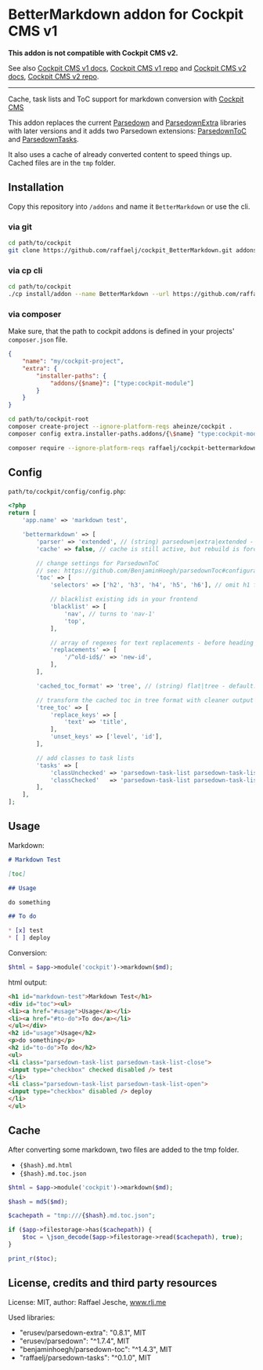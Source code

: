 # BetterMarkdown addon for Cockpit CMS v1

**This addon is not compatible with Cockpit CMS v2.**

See also [Cockpit CMS v1 docs](https://v1.getcockpit.com/documentation), [Cockpit CMS v1 repo](https://github.com/agentejo/cockpit) and [Cockpit CMS v2 docs](https://getcockpit.com/documentation/), [Cockpit CMS v2 repo](https://github.com/Cockpit-HQ/Cockpit).

---

Cache, task lists and ToC support for markdown conversion with [Cockpit CMS][1]

This addon replaces the current [Parsedown][2] and [ParsedownExtra][3] libraries with later versions and it adds two Parsedown extensions: [ParsedownToC][4] and [ParsedownTasks][5].

It also uses a cache of already converted content to speed things up. Cached files are in the `tmp` folder.

## Installation

Copy this repository into `/addons` and name it `BetterMarkdown` or use the cli.

### via git

```bash
cd path/to/cockpit
git clone https://github.com/raffaelj/cockpit_BetterMarkdown.git addons/BetterMarkdown
```

### via cp cli

```bash
cd path/to/cockpit
./cp install/addon --name BetterMarkdown --url https://github.com/raffaelj/cockpit_BetterMarkdown/archive/master.zip
```

### via composer

Make sure, that the path to cockpit addons is defined in your projects' `composer.json` file.

```json
{
    "name": "my/cockpit-project",
    "extra": {
        "installer-paths": {
            "addons/{$name}": ["type:cockpit-module"]
        }
    }
}
```

```bash
cd path/to/cockpit-root
composer create-project --ignore-platform-reqs aheinze/cockpit .
composer config extra.installer-paths.addons/{\$name} "type:cockpit-module"

composer require --ignore-platform-reqs raffaelj/cockpit-bettermarkdown
```

## Config

`path/to/cockpit/config/config.php`:

```php
<?php
return [
    'app.name' => 'markdown test',

    'bettermarkdown' => [
        'parser' => 'extended', // (string) parsedown|extra|extended - default: extended
        'cache' => false, // cache is still active, but rebuild is forced --> useful for debugging

        // change settings for ParsedownToC
        // see: https://github.com/BenjaminHoegh/parsedownToc#configuration
        'toc' => [ 
            'selectors' => ['h2', 'h3', 'h4', 'h5', 'h6'], // omit h1 from toc

            // blacklist existing ids in your frontend
            'blacklist' => [
                'nav', // turns to 'nav-1'
                'top',
            ],

            // array of regexes for text replacements - before heading ids are generated
            'replacements' => [ 
                '/^old-id$/' => 'new-id',
            ],
        ],

        'cached_toc_format' => 'tree', // (string) flat|tree - default: flat

        // transform the cached toc in tree format with cleaner output
        'tree_toc' => [
            'replace_keys' => [
                'text' => 'title',
            ],
            'unset_keys' => ['level', 'id'],
        ],

        // add classes to task lists
        'tasks' => [
            'classUnchecked' => 'parsedown-task-list parsedown-task-list-open',
            'classChecked'   => 'parsedown-task-list parsedown-task-list-close',
        ],
    ],
];
```

## Usage

Markdown:

```md
# Markdown Test

[toc]

## Usage

do something

## To do

* [x] test
* [ ] deploy
```

Conversion:

```php
$html = $app->module('cockpit')->markdown($md);
```

html output:

```html
<h1 id="markdown-test">Markdown Test</h1>
<div id="toc"><ul>
<li><a href="#usage">Usage</a></li>
<li><a href="#to-do">To do</a></li>
</ul></div>
<h2 id="usage">Usage</h2>
<p>do something</p>
<h2 id="to-do">To do</h2>
<ul>
<li class="parsedown-task-list parsedown-task-list-close">
<input type="checkbox" checked disabled /> test
</li>
<li class="parsedown-task-list parsedown-task-list-open">
<input type="checkbox" disabled /> deploy
</li>
</ul>
```

## Cache

After converting some markdown, two files are added to the tmp folder.

* `{$hash}.md.html`
* `{$hash}.md.toc.json`

```php
$html = $app->module('cockpit')->markdown($md);

$hash = md5($md);

$cachepath = "tmp:///{$hash}.md.toc.json";

if ($app->filestorage->has($cachepath)) {
    $toc = \json_decode($app->filestorage->read($cachepath), true);
}

print_r($toc);
```

## License, credits and third party resources

License: MIT, author: Raffael Jesche, www.rlj.me

Used libraries:

* "erusev/parsedown-extra": "0.8.1", MIT
* "erusev/parsedown": "^1.7.4", MIT
* "benjaminhoegh/parsedown-toc": "^1.4.3", MIT
* "raffaelj/parsedown-tasks": "^0.1.0", MIT

[1]: https://github.com/agentejo/cockpit
[2]: https://github.com/erusev/parsedown
[3]: https://github.com/erusev/parsedown-extra
[4]: https://github.com/BenjaminHoegh/parsedownToc
[5]: https://codeberg.org/raffaelj/parsedown-tasks
